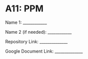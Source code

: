 # A11: PPM


Name 1: ____________

Name 2 (if needed): ____________

Repository Link: ______________

Google Document Link: ______________
